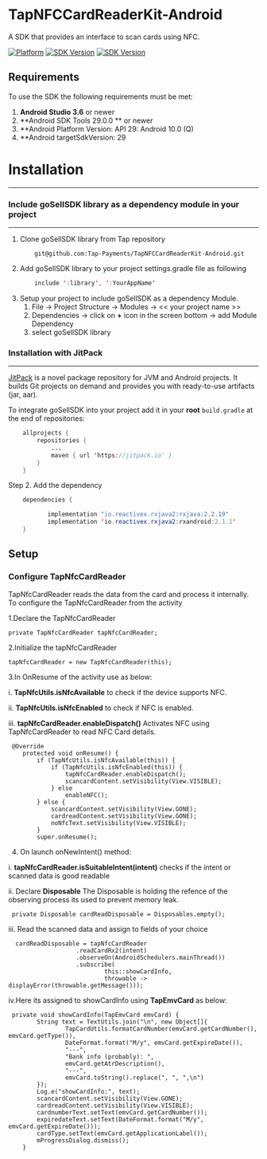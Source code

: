 # TapNFCCardReaderKit-Android
A SDK that provides an interface to scan cards using NFC.

[![Platform](https://img.shields.io/badge/platform-Android-inactive.svg?style=flat)](https://github.com/Tap-Payments/TapNFCCardReaderKit-Android.git)
[![SDK Version](https://img.shields.io/badge/minSdkVersion-19-blue.svg)](https://stuff.mit.edu/afs/sipb/project/android/docs/reference/packages.html)
[![SDK Version](https://img.shields.io/badge/targetSdkVersion-29-informational.svg)](https://stuff.mit.edu/afs/sipb/project/android/docs/reference/packages.html)
## Requirements

To use the SDK the following requirements must be met:

1. **Android Studio 3.6** or newer
2. **Android SDK Tools 29.0.0 ** or newer
3. **Android Platform Version: API 29: Android 10.0 (Q)
4. **Android targetSdkVersion: 29

# Installation
---
<a name="include_library_to_code_locally"></a>
### Include goSellSDK library as a dependency module in your project
---
1. Clone goSellSDK library from Tap repository
   ```
       git@github.com:Tap-Payments/TapNFCCardReaderKit-Android.git
    ```
2. Add goSellSDK library to your project settings.gradle file as following
    ```java
        include ':library', ':YourAppName'
    ```
3. Setup your project to include goSellSDK as a dependency Module.
   1. File -> Project Structure -> Modules -> << your project name >>
   2. Dependencies -> click on **+** icon in the screen bottom -> add Module Dependency
   3. select goSellSDK library

<a name="installation_with_jitpack"></a>
### Installation with JitPack
---
[JitPack](https://jitpack.io/) is a novel package repository for JVM and Android projects. It builds Git projects on demand and provides you with ready-to-use artifacts (jar, aar).

To integrate goSellSDK into your project add it in your **root** `build.gradle` at the end of repositories:
```java
	allprojects {
		repositories {
			...
			maven { url 'https://jitpack.io' }
		}
	}
```
Step 2. Add the dependency
```java
	dependencies {

           implementation "io.reactivex.rxjava2:rxjava:2.2.19"
           implementation 'io.reactivex.rxjava2:rxandroid:2.1.1'
	}
```
## Setup
### Configure TapNfcCardReader
TapNfcCardReader reads the data from the card and process it internally.
To configure the TapNfcCardReader from the activity

1.Declare the TapNfcCardReader
```
private TapNfcCardReader tapNfcCardReader;
```
2.Initialize the tapNfcCardReader
```
tapNfcCardReader = new TapNfcCardReader(this);
```
3.In OnResume of the activity use as below:

i. **TapNfcUtils.isNfcAvailable** to check if the device supports NFC.

ii. **TapNfcUtils.isNfcEnabled** to check if NFC is enabled.

iii. **tapNfcCardReader.enableDispatch()** Activates NFC using TapNfcCardReader to read NFC Card details.
```
 @Override
    protected void onResume() {
        if (TapNfcUtils.isNfcAvailable(this)) {
            if (TapNfcUtils.isNfcEnabled(this)) {
                tapNfcCardReader.enableDispatch();
                scancardContent.setVisibility(View.VISIBLE);
            } else
                enableNFC();
        } else {
            scancardContent.setVisibility(View.GONE);
            cardreadContent.setVisibility(View.GONE);
            noNfcText.setVisibility(View.VISIBLE);
        }
        super.onResume();
 ```
 4. On launch onNewIntent() method:

i. **tapNfcCardReader.isSuitableIntent(intent)** checks if the intent or scanned data is good readable

ii. Declare  **Disposable** The Disposable is holding the refence of the observing process
its used to prevent memory leak.
 ```
  private Disposable cardReadDisposable = Disposables.empty();
  ```
 iii. Read the scanned data and assign to fields of your choice
 ```
   cardReadDisposable = tapNfcCardReader
                    .readCardRx2(intent)
                    .observeOn(AndroidSchedulers.mainThread())
                    .subscribe(
                            this::showCardInfo,
                            throwable -> displayError(throwable.getMessage()));
```
iv.Here its assigned to showCardInfo using **TapEmvCard** as below:
```
 private void showCardInfo(TapEmvCard emvCard) {
        String text = TextUtils.join("\n", new Object[]{
                TapCardUtils.formatCardNumber(emvCard.getCardNumber(), emvCard.getType()),
                DateFormat.format("M/y", emvCard.getExpireDate()),
                "---",
                "Bank info (probably): ",
                emvCard.getAtrDescription(),
                "---",
                emvCard.toString().replace(", ", ",\n")
        });
        Log.e("showCardInfo:", text);
        scancardContent.setVisibility(View.GONE);
        cardreadContent.setVisibility(View.VISIBLE);
        cardnumberText.setText(emvCard.getCardNumber());
        expiredateText.setText(DateFormat.format("M/y", emvCard.getExpireDate()));
        cardType.setText(emvCard.getApplicationLabel());
        mProgressDialog.dismiss();
    }
```